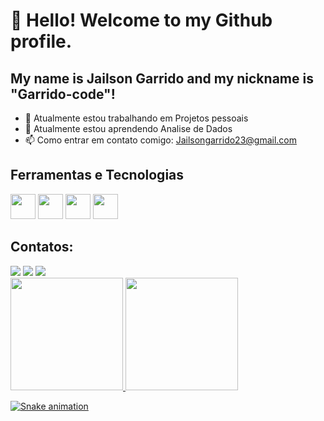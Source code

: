 # 👋 Hello! Welcome to my Github profile.
## My name is Jailson Garrido and my nickname is "Garrido-code"!
- 🔭 Atualmente estou trabalhando em Projetos pessoais
- 🌱 Atualmente estou aprendendo Analise de Dados
- 📫 Como entrar em contato comigo: Jailsongarrido23@gmail.com

## Ferramentas e Tecnologias 


<img src="https://cdn.jsdelivr.net/gh/devicons/devicon@latest/icons/anaconda/anaconda-original.svg" width="40" height="40" /> <img src="https://cdn.jsdelivr.net/gh/devicons/devicon@latest/icons/python/python-original.svg" width="40" height="40" /> <img src="https://cdn.jsdelivr.net/gh/devicons/devicon@latest/icons/azuresqldatabase/azuresqldatabase-original.svg" width="40" height="40" /> <img src="https://cdn.jsdelivr.net/gh/devicons/devicon@latest/icons/github/github-original.svg" width="40" height="40"/>

## Contatos:
<div>
<a href="https://instagram.com/garrido.py" target="_blank"><img loading="lazy" src="https://img.shields.io/badge/-Instagram-%23E4405F?style=for-the-badge&logo=instagram&logoColor=white" target="_blank"></a>
<a href = "jailsongarrido@gmail.com"><img loading="lazy" src="https://img.shields.io/badge/Gmail-D14836?style=for-the-badge&logo=gmail&logoColor=white" target="_blank"></a>
<a href="https://www.linkedin.com/in/jailson-garrido-0245611b6/" target="_blank"><img loading="lazy" src="https://img.shields.io/badge/-LinkedIn-%230077B5?style=for-the-badge&logo=linkedin&logoColor=white" target="_blank"></a>   
</div>

<div>
<a href="https://github.com/garrido-code">
<img loading="lazy" height="180em" src="https://github-readme-stats.vercel.app/api/top-langs/?username=seu-usuário-aqui&layout=compact&langs_count=7&theme=dracula"/>
<img loading="lazy" height="180em" src="https://github-readme-stats.vercel.app/api?username=seu-usuário-aqui&show_icons=true&theme=dracula&include_all_commits=true&count_private=true"/>
</div>

![Snake animation](https://github.com/garrido-code/garrido-code/blob/output/github-contribution-grid-snake.svg)
          
